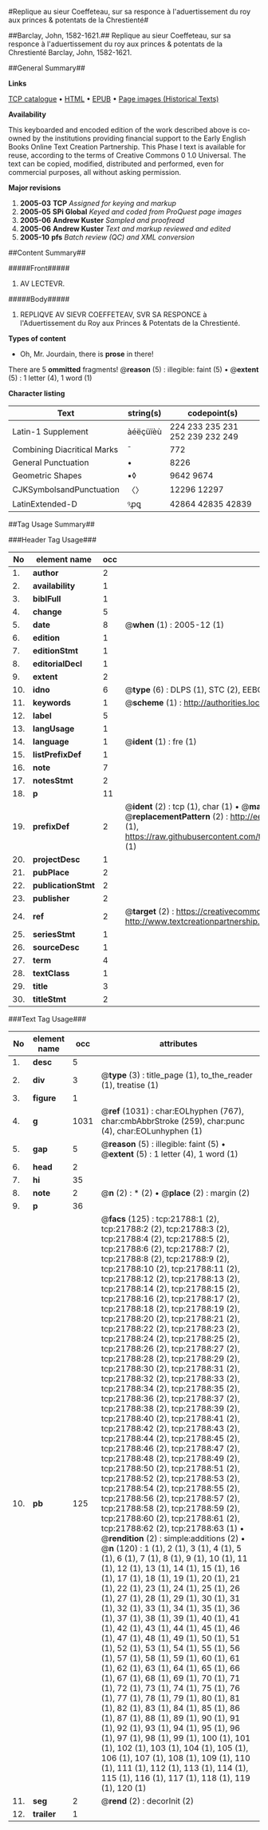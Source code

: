 #Replique au sieur Coeffeteau, sur sa responce à l'aduertissement du roy aux princes & potentats de la Chrestienté#

##Barclay, John, 1582-1621.##
Replique au sieur Coeffeteau, sur sa responce à l'aduertissement du roy aux princes & potentats de la Chrestienté
Barclay, John, 1582-1621.

##General Summary##

**Links**

[TCP catalogue](http://www.ota.ox.ac.uk/tcp/)  • 
[HTML](http://tei.it.ox.ac.uk/tcp/Texts-HTML/free/A19/A19059.html)  • 
[EPUB](http://tei.it.ox.ac.uk/tcp/Texts-EPUB/free/A19/A19059.epub) • 
[Page images (Historical Texts)](https://data.historicaltexts.jisc.ac.uk/view?pubId=eebo-99856259e&pageId=eebo-99856259e-21788-1)

**Availability**

This keyboarded and encoded edition of the
	       work described above is co-owned by the institutions
	       providing financial support to the Early English Books
	       Online Text Creation Partnership. This Phase I text is
	       available for reuse, according to the terms of Creative
	       Commons 0 1.0 Universal. The text can be copied,
	       modified, distributed and performed, even for
	       commercial purposes, all without asking permission.

**Major revisions**

1. __2005-03__ __TCP__ *Assigned for keying and markup*
1. __2005-05__ __SPi Global__ *Keyed and coded from ProQuest page images*
1. __2005-06__ __Andrew Kuster__ *Sampled and proofread*
1. __2005-06__ __Andrew Kuster__ *Text and markup reviewed and edited*
1. __2005-10__ __pfs__ *Batch review (QC) and XML conversion*

##Content Summary##

#####Front#####

1. AV LECTEVR.

#####Body#####

1. REPLIQVE AV SIEVR COEFFETEAV, SVR SA RESPONCE à l'Aduertissement du Roy aux Princes & Potentats de la Chrestienté.

**Types of content**

  * Oh, Mr. Jourdain, there is **prose** in there!

There are 5 **ommitted** fragments! 
 @__reason__ (5) : illegible: faint (5)  •  @__extent__ (5) : 1 letter (4), 1 word (1)

**Character listing**


|Text|string(s)|codepoint(s)|
|---|---|---|
|Latin-1 Supplement|àéëçüïèù|224 233 235 231 252 239 232 249|
|Combining             Diacritical Marks|̄|772|
|General Punctuation|•|8226|
|Geometric Shapes|▪◊|9642 9674|
|CJKSymbolsandPunctuation|〈〉|12296 12297|
|LatinExtended-D|ꝰꝓꝗ|42864 42835 42839|

##Tag Usage Summary##

###Header Tag Usage###

|No|element name|occ|attributes|
|---|---|---|---|
|1.|__author__|2||
|2.|__availability__|1||
|3.|__biblFull__|1||
|4.|__change__|5||
|5.|__date__|8| @__when__ (1) : 2005-12 (1)|
|6.|__edition__|1||
|7.|__editionStmt__|1||
|8.|__editorialDecl__|1||
|9.|__extent__|2||
|10.|__idno__|6| @__type__ (6) : DLPS (1), STC (2), EEBO-CITATION (1), PROQUEST (1), VID (1)|
|11.|__keywords__|1| @__scheme__ (1) : http://authorities.loc.gov/ (1)|
|12.|__label__|5||
|13.|__langUsage__|1||
|14.|__language__|1| @__ident__ (1) : fre (1)|
|15.|__listPrefixDef__|1||
|16.|__note__|7||
|17.|__notesStmt__|2||
|18.|__p__|11||
|19.|__prefixDef__|2| @__ident__ (2) : tcp (1), char (1)  •  @__matchPattern__ (2) : ([0-9\-]+):([0-9IVX]+) (1), (.+) (1)  •  @__replacementPattern__ (2) : http://eebo.chadwyck.com/downloadtiff?vid=$1&page=$2 (1), https://raw.githubusercontent.com/textcreationpartnership/Texts/master/tcpchars.xml#$1 (1)|
|20.|__projectDesc__|1||
|21.|__pubPlace__|2||
|22.|__publicationStmt__|2||
|23.|__publisher__|2||
|24.|__ref__|2| @__target__ (2) : https://creativecommons.org/publicdomain/zero/1.0/ (1), http://www.textcreationpartnership.org/docs/. (1)|
|25.|__seriesStmt__|1||
|26.|__sourceDesc__|1||
|27.|__term__|4||
|28.|__textClass__|1||
|29.|__title__|3||
|30.|__titleStmt__|2||


###Text Tag Usage###

|No|element name|occ|attributes|
|---|---|---|---|
|1.|__desc__|5||
|2.|__div__|3| @__type__ (3) : title_page (1), to_the_reader (1), treatise (1)|
|3.|__figure__|1||
|4.|__g__|1031| @__ref__ (1031) : char:EOLhyphen (767), char:cmbAbbrStroke (259), char:punc (4), char:EOLunhyphen (1)|
|5.|__gap__|5| @__reason__ (5) : illegible: faint (5)  •  @__extent__ (5) : 1 letter (4), 1 word (1)|
|6.|__head__|2||
|7.|__hi__|35||
|8.|__note__|2| @__n__ (2) : * (2)  •  @__place__ (2) : margin (2)|
|9.|__p__|36||
|10.|__pb__|125| @__facs__ (125) : tcp:21788:1 (2), tcp:21788:2 (2), tcp:21788:3 (2), tcp:21788:4 (2), tcp:21788:5 (2), tcp:21788:6 (2), tcp:21788:7 (2), tcp:21788:8 (2), tcp:21788:9 (2), tcp:21788:10 (2), tcp:21788:11 (2), tcp:21788:12 (2), tcp:21788:13 (2), tcp:21788:14 (2), tcp:21788:15 (2), tcp:21788:16 (2), tcp:21788:17 (2), tcp:21788:18 (2), tcp:21788:19 (2), tcp:21788:20 (2), tcp:21788:21 (2), tcp:21788:22 (2), tcp:21788:23 (2), tcp:21788:24 (2), tcp:21788:25 (2), tcp:21788:26 (2), tcp:21788:27 (2), tcp:21788:28 (2), tcp:21788:29 (2), tcp:21788:30 (2), tcp:21788:31 (2), tcp:21788:32 (2), tcp:21788:33 (2), tcp:21788:34 (2), tcp:21788:35 (2), tcp:21788:36 (2), tcp:21788:37 (2), tcp:21788:38 (2), tcp:21788:39 (2), tcp:21788:40 (2), tcp:21788:41 (2), tcp:21788:42 (2), tcp:21788:43 (2), tcp:21788:44 (2), tcp:21788:45 (2), tcp:21788:46 (2), tcp:21788:47 (2), tcp:21788:48 (2), tcp:21788:49 (2), tcp:21788:50 (2), tcp:21788:51 (2), tcp:21788:52 (2), tcp:21788:53 (2), tcp:21788:54 (2), tcp:21788:55 (2), tcp:21788:56 (2), tcp:21788:57 (2), tcp:21788:58 (2), tcp:21788:59 (2), tcp:21788:60 (2), tcp:21788:61 (2), tcp:21788:62 (2), tcp:21788:63 (1)  •  @__rendition__ (2) : simple:additions (2)  •  @__n__ (120) : 1 (1), 2 (1), 3 (1), 4 (1), 5 (1), 6 (1), 7 (1), 8 (1), 9 (1), 10 (1), 11 (1), 12 (1), 13 (1), 14 (1), 15 (1), 16 (1), 17 (1), 18 (1), 19 (1), 20 (1), 21 (1), 22 (1), 23 (1), 24 (1), 25 (1), 26 (1), 27 (1), 28 (1), 29 (1), 30 (1), 31 (1), 32 (1), 33 (1), 34 (1), 35 (1), 36 (1), 37 (1), 38 (1), 39 (1), 40 (1), 41 (1), 42 (1), 43 (1), 44 (1), 45 (1), 46 (1), 47 (1), 48 (1), 49 (1), 50 (1), 51 (1), 52 (1), 53 (1), 54 (1), 55 (1), 56 (1), 57 (1), 58 (1), 59 (1), 60 (1), 61 (1), 62 (1), 63 (1), 64 (1), 65 (1), 66 (1), 67 (1), 68 (1), 69 (1), 70 (1), 71 (1), 72 (1), 73 (1), 74 (1), 75 (1), 76 (1), 77 (1), 78 (1), 79 (1), 80 (1), 81 (1), 82 (1), 83 (1), 84 (1), 85 (1), 86 (1), 87 (1), 88 (1), 89 (1), 90 (1), 91 (1), 92 (1), 93 (1), 94 (1), 95 (1), 96 (1), 97 (1), 98 (1), 99 (1), 100 (1), 101 (1), 102 (1), 103 (1), 104 (1), 105 (1), 106 (1), 107 (1), 108 (1), 109 (1), 110 (1), 111 (1), 112 (1), 113 (1), 114 (1), 115 (1), 116 (1), 117 (1), 118 (1), 119 (1), 120 (1)|
|11.|__seg__|2| @__rend__ (2) : decorInit (2)|
|12.|__trailer__|1||
